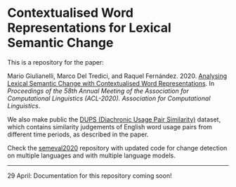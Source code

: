 # Contextualised Word Representations for Lexical Semantic Change

This is a repository for the paper:

Mario Giulianelli, Marco Del Tredici, and Raquel Fernández. 2020. [Analysing Lexical Semantic Change with Contextualised Word Representations](https://arxiv.org/abs/2004.14118). In _Proceedings of the 58th Annual Meeting of the Association for Computational Linguistics (ACL-2020). Association for Computational Linguistics_.

We also make public the [DUPS (Diachronic Usage Pair Similarity)](https://doi.org/10.5281/zenodo.3773250) dataset, which contains similarity judgements of English word usage pairs from different time periods, as described in the paper.

Check the [semeval2020](https://github.com/akutuzov/semeval2020) repository with updated code for change detection on multiple languages and with multiple language models.

---

29 April: Documentation for this repository coming soon! 
